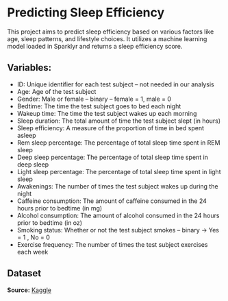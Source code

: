 # Predicting Sleep Efficiency
This project aims to predict sleep efficiency based on various factors like age, sleep patterns, and lifestyle choices. It utilizes a machine learning model loaded in Sparklyr and returns a sleep efficiency score.

## Variables:
- ID: Unique identifier for each test subject – not needed in our analysis
- Age: Age of the test subject 
- Gender: Male or female – binary – female = 1, male = 0
- Bedtime: The time the test subject goes to bed each night
- Wakeup time: The time the test subject wakes up each morning 
- Sleep duration: The total amount of time the test subject slept (in hours)
- Sleep efficiency: A measure of the proportion of time in bed spent asleep
- Rem sleep percentage: The percentage of total sleep time spent in REM sleep
- Deep sleep percentage: The percentage of total sleep time spent in deep sleep
- Light sleep percentage: The percentage of total sleep time spent in light sleep
- Awakenings: The number of times the test subject wakes up during the night
- Caffeine consumption: The amount of caffeine consumed in the 24 hours prior to bedtime (in mg)
- Alcohol consumption: The amount of alcohol consumed in the 24 hours prior to bedtime (in oz)
- Smoking status: Whether or not the test subject smokes – binary -> Yes = 1 , No = 0
- Exercise frequency: The number of times the test subject exercises each week

## Dataset
**Source:** [Kaggle](https://www.kaggle.com/datasets/equilibriumm/sleep-efficiency)
